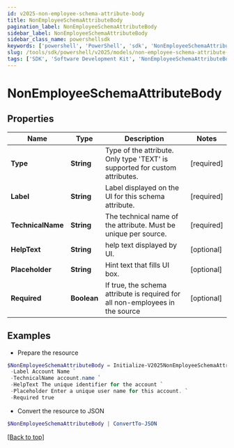 ```yaml
---
id: v2025-non-employee-schema-attribute-body
title: NonEmployeeSchemaAttributeBody
pagination_label: NonEmployeeSchemaAttributeBody
sidebar_label: NonEmployeeSchemaAttributeBody
sidebar_class_name: powershellsdk
keywords: ['powershell', 'PowerShell', 'sdk', 'NonEmployeeSchemaAttributeBody', 'V2025NonEmployeeSchemaAttributeBody'] 
slug: /tools/sdk/powershell/v2025/models/non-employee-schema-attribute-body
tags: ['SDK', 'Software Development Kit', 'NonEmployeeSchemaAttributeBody', 'V2025NonEmployeeSchemaAttributeBody']
---
```



# NonEmployeeSchemaAttributeBody

## Properties

Name | Type | Description | Notes
------------ | ------------- | ------------- | -------------
**Type** | **String** | Type of the attribute. Only type 'TEXT' is supported for custom attributes. | [required]
**Label** | **String** | Label displayed on the UI for this schema attribute. | [required]
**TechnicalName** | **String** | The technical name of the attribute. Must be unique per source. | [required]
**HelpText** | **String** | help text displayed by UI. | [optional] 
**Placeholder** | **String** | Hint text that fills UI box. | [optional] 
**Required** | **Boolean** | If true, the schema attribute is required for all non-employees in the source | [optional] 

## Examples

- Prepare the resource
```powershell
$NonEmployeeSchemaAttributeBody = Initialize-V2025NonEmployeeSchemaAttributeBody  -Type TEXT `
 -Label Account Name `
 -TechnicalName account.name `
 -HelpText The unique identifier for the account `
 -Placeholder Enter a unique user name for this account. `
 -Required true
```

- Convert the resource to JSON
```powershell
$NonEmployeeSchemaAttributeBody | ConvertTo-JSON
```


[[Back to top]](#) 

